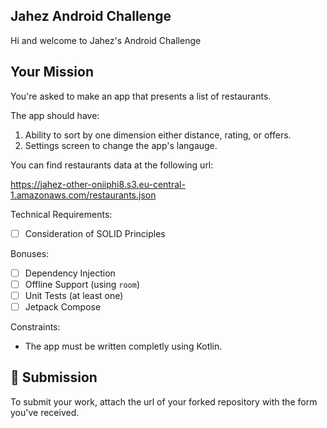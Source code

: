 ## Jahez Android Challenge
Hi and welcome to Jahez's Android Challenge


## Your Mission
You're asked to make an app that presents a list of restaurants.

The app should have:
1. Ability to sort by one dimension either distance, rating, or offers.
2. Settings screen to change the app's langauge. 

You can find restaurants data at the following url:

https://jahez-other-oniiphi8.s3.eu-central-1.amazonaws.com/restaurants.json

Technical Requirements:
- [ ] Consideration of SOLID Principles

Bonuses:
- [ ] Dependency Injection 
- [ ] Offline Support (using `room`)
- [ ] Unit Tests (at least one)
- [ ] Jetpack Compose 

Constraints:
- The app must be written completly using Kotlin.

## :tada:	 Submission
To submit your work, attach the url of your forked repository with the form you've received.
